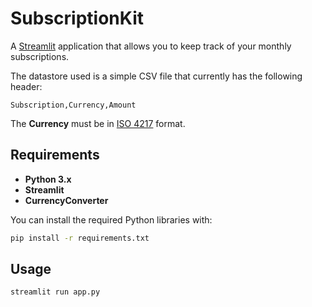 # SubscriptionKit

A [Streamlit](https://github.com/streamlit/streamlit) application that allows you to keep track of your monthly subscriptions.

The datastore used is a simple CSV file that currently has the following header:

`Subscription,Currency,Amount`

The **Currency** must be in [ISO 4217](https://www.iso.org/iso-4217-currency-codes.html) format.


## Requirements

- **Python 3.x**
- **Streamlit** 
- **CurrencyConverter**

You can install the required Python libraries with:

```bash
pip install -r requirements.txt
```

## Usage

```bash
streamlit run app.py
```


